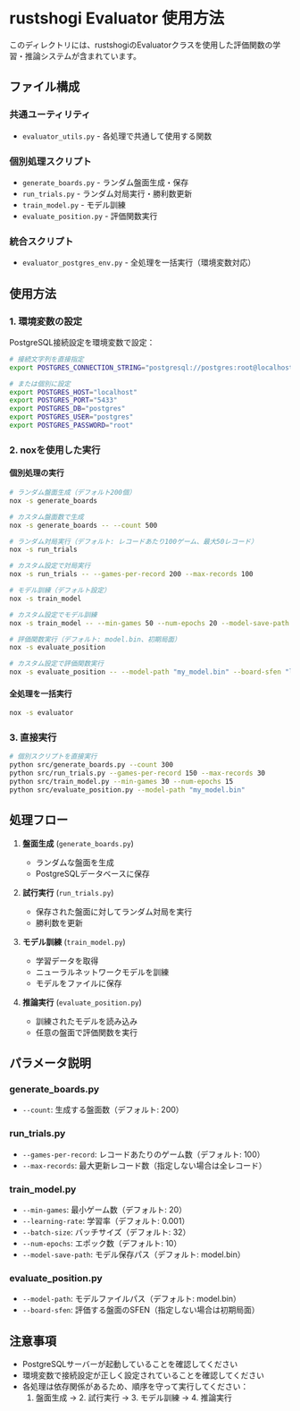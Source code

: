 # rustshogi Evaluator 使用方法

このディレクトリには、rustshogiのEvaluatorクラスを使用した評価関数の学習・推論システムが含まれています。

## ファイル構成

### 共通ユーティリティ
- `evaluator_utils.py` - 各処理で共通して使用する関数

### 個別処理スクリプト
- `generate_boards.py` - ランダム盤面生成・保存
- `run_trials.py` - ランダム対局実行・勝利数更新
- `train_model.py` - モデル訓練
- `evaluate_position.py` - 評価関数実行

### 統合スクリプト
- `evaluator_postgres_env.py` - 全処理を一括実行（環境変数対応）

## 使用方法

### 1. 環境変数の設定

PostgreSQL接続設定を環境変数で設定：

```bash
# 接続文字列を直接指定
export POSTGRES_CONNECTION_STRING="postgresql://postgres:root@localhost:5433/postgres"

# または個別に設定
export POSTGRES_HOST="localhost"
export POSTGRES_PORT="5433"
export POSTGRES_DB="postgres"
export POSTGRES_USER="postgres"
export POSTGRES_PASSWORD="root"
```

### 2. noxを使用した実行

#### 個別処理の実行

```bash
# ランダム盤面生成（デフォルト200個）
nox -s generate_boards

# カスタム盤面数で生成
nox -s generate_boards -- --count 500

# ランダム対局実行（デフォルト: レコードあたり100ゲーム、最大50レコード）
nox -s run_trials

# カスタム設定で対局実行
nox -s run_trials -- --games-per-record 200 --max-records 100

# モデル訓練（デフォルト設定）
nox -s train_model

# カスタム設定でモデル訓練
nox -s train_model -- --min-games 50 --num-epochs 20 --model-save-path "my_model.bin"

# 評価関数実行（デフォルト: model.bin、初期局面）
nox -s evaluate_position

# カスタム設定で評価関数実行
nox -s evaluate_position -- --model-path "my_model.bin" --board-sfen "lnsgkgsnl/1r5b1/ppppppppp/9/9/9/PPPPPPPPP/1B5R1/LNSGKGSNL -"
```

#### 全処理を一括実行

```bash
nox -s evaluator
```

### 3. 直接実行

```bash
# 個別スクリプトを直接実行
python src/generate_boards.py --count 300
python src/run_trials.py --games-per-record 150 --max-records 30
python src/train_model.py --min-games 30 --num-epochs 15
python src/evaluate_position.py --model-path "my_model.bin"
```

## 処理フロー

1. **盤面生成** (`generate_boards.py`)
   - ランダムな盤面を生成
   - PostgreSQLデータベースに保存

2. **試行実行** (`run_trials.py`)
   - 保存された盤面に対してランダム対局を実行
   - 勝利数を更新

3. **モデル訓練** (`train_model.py`)
   - 学習データを取得
   - ニューラルネットワークモデルを訓練
   - モデルをファイルに保存

4. **推論実行** (`evaluate_position.py`)
   - 訓練されたモデルを読み込み
   - 任意の盤面で評価関数を実行

## パラメータ説明

### generate_boards.py
- `--count`: 生成する盤面数（デフォルト: 200）

### run_trials.py
- `--games-per-record`: レコードあたりのゲーム数（デフォルト: 100）
- `--max-records`: 最大更新レコード数（指定しない場合は全レコード）

### train_model.py
- `--min-games`: 最小ゲーム数（デフォルト: 20）
- `--learning-rate`: 学習率（デフォルト: 0.001）
- `--batch-size`: バッチサイズ（デフォルト: 32）
- `--num-epochs`: エポック数（デフォルト: 10）
- `--model-save-path`: モデル保存パス（デフォルト: model.bin）

### evaluate_position.py
- `--model-path`: モデルファイルパス（デフォルト: model.bin）
- `--board-sfen`: 評価する盤面のSFEN（指定しない場合は初期局面）

## 注意事項

- PostgreSQLサーバーが起動していることを確認してください
- 環境変数で接続設定が正しく設定されていることを確認してください
- 各処理は依存関係があるため、順序を守って実行してください：
  1. 盤面生成 → 2. 試行実行 → 3. モデル訓練 → 4. 推論実行
